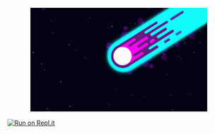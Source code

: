 <p align="center">
    <img src="meteoric.gif" alt="animated"/>
</p>

[![Run on Repl.it](https://repl.it/badge/github/azaelgg/meteoric)](https://repl.it/github/azaelgg/meteoric)
